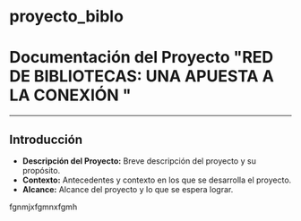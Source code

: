 # proyecto_biblo

# Documentación del Proyecto "RED DE BIBLIOTECAS: UNA APUESTA A LA CONEXIÓN "

---

## Introducción
- **Descripción del Proyecto:** Breve descripción del proyecto y su propósito.
- **Contexto:** Antecedentes y contexto en los que se desarrolla el proyecto.
- **Alcance:** Alcance del proyecto y lo que se espera lograr.

fgnmjxfgmnxfgmh

